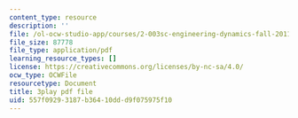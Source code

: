 ```yaml
---
content_type: resource
description: ''
file: /ol-ocw-studio-app/courses/2-003sc-engineering-dynamics-fall-2011/557f09293187b36410ddd9f075975f10_1xJJu5p3dD0.pdf
file_size: 87778
file_type: application/pdf
learning_resource_types: []
license: https://creativecommons.org/licenses/by-nc-sa/4.0/
ocw_type: OCWFile
resourcetype: Document
title: 3play pdf file
uid: 557f0929-3187-b364-10dd-d9f075975f10
---
```


